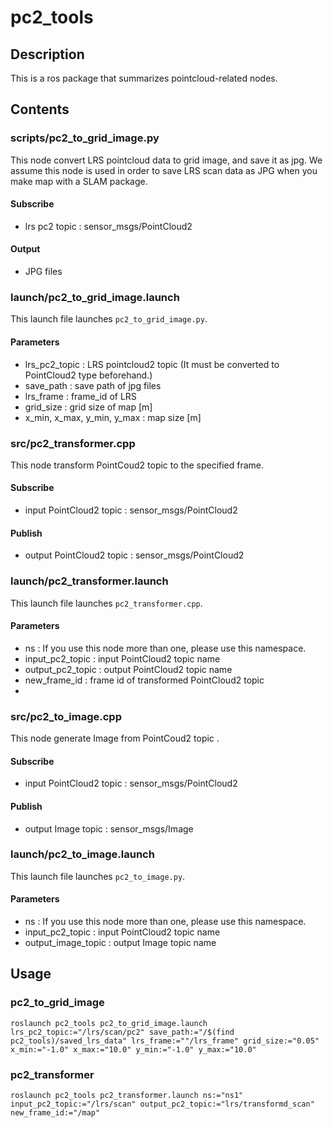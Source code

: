 # pc2_tools

## Description

This is a ros package that summarizes pointcloud-related nodes.



## Contents

### scripts/pc2_to_grid_image.py

This node convert LRS pointcloud data to grid image, and save it as jpg. We assume this node is used in order to save LRS scan data as JPG when you make map with a SLAM package.

#### Subscribe

- lrs pc2 topic : sensor_msgs/PointCloud2

#### Output

- JPG files



### launch/pc2_to_grid_image.launch

This launch file launches `pc2_to_grid_image.py`.

#### Parameters

- lrs_pc2_topic : LRS pointcloud2 topic (It must be converted to PointCloud2 type beforehand.)
- save_path : save path of jpg files
- lrs_frame : frame_id of LRS
- grid_size : grid size of map [m]
- x_min, x_max, y_min, y_max : map size [m]



### src/pc2_transformer.cpp

This node transform PointCoud2 topic to the specified frame.

#### Subscribe

- input PointCloud2 topic : sensor_msgs/PointCloud2

#### Publish

- output PointCloud2 topic : sensor_msgs/PointCloud2



### launch/pc2_transformer.launch

This launch file launches `pc2_transformer.cpp`.

#### Parameters

- ns : If you use this node more than one, please use this namespace.
- input_pc2_topic : input PointCloud2 topic name
- output_pc2_topic : output PointCloud2 topic name
- new_frame_id : frame id of transformed PointCloud2 topic
- 

### src/pc2_to_image.cpp

This node generate Image from PointCoud2 topic .

#### Subscribe

- input PointCloud2 topic : sensor_msgs/PointCloud2

#### Publish

- output Image topic : sensor_msgs/Image



### launch/pc2_to_image.launch

This launch file launches `pc2_to_image.py`.

#### Parameters

- ns : If you use this node more than one, please use this namespace.
- input_pc2_topic : input PointCloud2 topic name
- output_image_topic : output Image topic name



## Usage

### pc2_to_grid_image

```
roslaunch pc2_tools pc2_to_grid_image.launch lrs_pc2_topic:="/lrs/scan/pc2" save_path:="/$(find pc2_tools)/saved_lrs_data" lrs_frame:=""/lrs_frame" grid_size:="0.05" x_min:="-1.0" x_max:="10.0" y_min:="-1.0" y_max:="10.0"
```



### pc2_transformer

```
roslaunch pc2_tools pc2_transformer.launch ns:="ns1" input_pc2_topic:="/lrs/scan" output_pc2_topic:="lrs/transformd_scan" new_frame_id:="/map"
```



